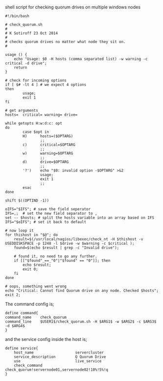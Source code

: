 shell script for checking quorum drives on multiple windows nodes

    #!/bin/bash

    # check_quorum.sh
    #
    # K Sotiroff 23 Oct 2014
    #
    # checks quorum drives no matter what node they sit on.
    #

    usage () {
        echo "Usage: $0 -H hosts (comma separated list) -w warning -c critical -d drive";
        return
    }

    # check for incoming options
    if [ $# -lt 4 ] # we expect 4 options
    then
            usage;
            exit 1
    fi

    # get arguments
    hosts=  critical= warning= drive=

    while getopts H:w:d:c: opt
    do
            case $opt in
            H)      hosts=($OPTARG)
                    ;;
            c)      critical=$OPTARG
                    ;;
            w)      warning=$OPTARG
                    ;;
            d)      drive=$OPTARG
                    ;;
            '?')    echo "$0: invalid option -$OPTARG" >&2
                    usage;
                    exit 1
                    ;;
            esac
    done

    shift $((OPTIND -1))

    oIFS="$IFS"; # save the field seperator
    IFS=,;  # set the new field separator to ,
    set -- $hosts; # split the hosts variable into an array based on IFS
    IFS="$oIFS"; # set it back to default

    # now loop it
    for thishost in "$@"; do
        result=$(/usr/local/nagios/libexec/check_nt -H $thishost -v USEDDISKSPACE -p 1248 -l $drive -w $warning -c $critical );
        found=$(echo $result | grep -c "Invalid drive");

        # found it, no need to go any further.
        if [["$found"_==_"0"|"$found" == "0"]]; then
            echo $result;
            exit 0;
        fi
    done

    # oops, something went wrong
    echo "Critical: Cannot find Quorum drive on any node. Checked $hosts";
    exit 2;

The command config is;

    define command{
    command_name    check_quorum
    command_line    $USER1$/check_quorum.sh -H $ARG1$ -w $ARG2$ -c $ARG3$ -d $ARG4$
    }

and the service config inside the host is;

    define service{
        host_name                   servercluster
        service_description         Q Quorum Drive
        use                         live_service
        check_command               check_quorum!servernode01,servernode02!10%!5%!q
    }